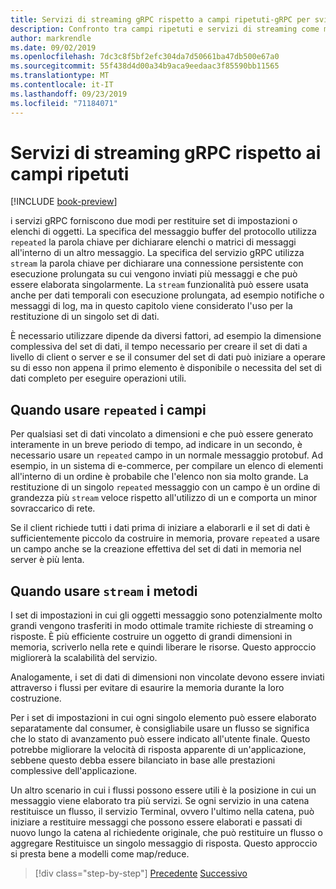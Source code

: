 ```yaml
---
title: Servizi di streaming gRPC rispetto a campi ripetuti-gRPC per sviluppatori WCF
description: Confronto tra campi ripetuti e servizi di streaming come modalità di passaggio di raccolte di dati con gRPC.
author: markrendle
ms.date: 09/02/2019
ms.openlocfilehash: 7dc3c8f5bf2efc304da7d50661ba47db500e67a0
ms.sourcegitcommit: 55f438d4d00a34b9aca9eedaac3f85590bb11565
ms.translationtype: MT
ms.contentlocale: it-IT
ms.lasthandoff: 09/23/2019
ms.locfileid: "71184071"
---
```

# <a name="grpc-streaming-services-versus-repeated-fields"></a>Servizi di streaming gRPC rispetto ai campi ripetuti

[!INCLUDE [book-preview](../../../includes/book-preview.md)]

i servizi gRPC forniscono due modi per restituire set di impostazioni o elenchi di oggetti. La specifica del messaggio buffer del protocollo utilizza `repeated` la parola chiave per dichiarare elenchi o matrici di messaggi all'interno di un altro messaggio. La specifica del servizio gRPC utilizza `stream` la parola chiave per dichiarare una connessione persistente con esecuzione prolungata su cui vengono inviati più messaggi e che può essere elaborata singolarmente. La `stream` funzionalità può essere usata anche per dati temporali con esecuzione prolungata, ad esempio notifiche o messaggi di log, ma in questo capitolo viene considerato l'uso per la restituzione di un singolo set di dati.

È necessario utilizzare dipende da diversi fattori, ad esempio la dimensione complessiva del set di dati, il tempo necessario per creare il set di dati a livello di client o server e se il consumer del set di dati può iniziare a operare su di esso non appena il primo elemento è disponibile o necessita del set di dati completo per eseguire operazioni utili.

## <a name="when-to-use-repeated-fields"></a>Quando usare `repeated` i campi

Per qualsiasi set di dati vincolato a dimensioni e che può essere generato interamente in un breve periodo di tempo, ad indicare in un secondo, è necessario usare un `repeated` campo in un normale messaggio protobuf. Ad esempio, in un sistema di e-commerce, per compilare un elenco di elementi all'interno di un ordine è probabile che l'elenco non sia molto grande. La restituzione di un singolo `repeated` messaggio con un campo è un ordine di grandezza più `stream` veloce rispetto all'utilizzo di un e comporta un minor sovraccarico di rete.

Se il client richiede tutti i dati prima di iniziare a elaborarli e il set di dati è sufficientemente piccolo da costruire in memoria, provare `repeated` a usare un campo anche se la creazione effettiva del set di dati in memoria nel server è più lenta.

## <a name="when-to-use-stream-methods"></a>Quando usare `stream` i metodi

I set di impostazioni in cui gli oggetti messaggio sono potenzialmente molto grandi vengono trasferiti in modo ottimale tramite richieste di streaming o risposte. È più efficiente costruire un oggetto di grandi dimensioni in memoria, scriverlo nella rete e quindi liberare le risorse. Questo approccio migliorerà la scalabilità del servizio.

Analogamente, i set di dati di dimensioni non vincolate devono essere inviati attraverso i flussi per evitare di esaurire la memoria durante la loro costruzione.

Per i set di impostazioni in cui ogni singolo elemento può essere elaborato separatamente dal consumer, è consigliabile usare un flusso se significa che lo stato di avanzamento può essere indicato all'utente finale. Questo potrebbe migliorare la velocità di risposta apparente di un'applicazione, sebbene questo debba essere bilanciato in base alle prestazioni complessive dell'applicazione.

Un altro scenario in cui i flussi possono essere utili è la posizione in cui un messaggio viene elaborato tra più servizi. Se ogni servizio in una catena restituisce un flusso, il servizio Terminal, ovvero l'ultimo nella catena, può iniziare a restituire messaggi che possono essere elaborati e passati di nuovo lungo la catena al richiedente originale, che può restituire un flusso o aggregare Restituisce un singolo messaggio di risposta. Questo approccio si presta bene a modelli come map/reduce.

>[!div class="step-by-step"]
>[Precedente](migrate-duplex-services.md)
>[Successivo](client-libraries.md)
